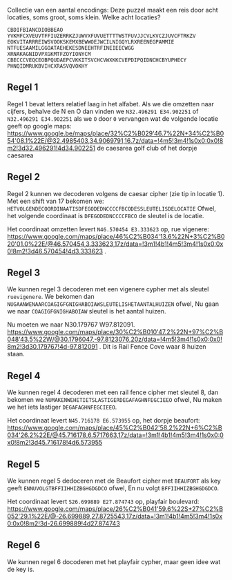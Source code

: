 Collectie van een aantal encodings:
Deze puzzel maakt een reis door acht locaties, soms groot, soms klein. Welke acht locaties?
```
CBDIFBIANCDIOBBEAO
YVKMFCXVEUVTFFIUZERRKZJUWVXFUVUETTTTWSTFUVJJCVLKVCZJUVCFTRKZV
EOKVITARRREIWSVOOKSKEMXBEWWOEJWCILNIGQYLRXREENEGPAMMIE
NTFUESAAMILGGOATAEHEKESDNEEHTRFINEIEECWGG
XRNAKAGNIDVPXGKMTFZOYIONYCM
CBECCCVEQCEOBPQUDAEPCVKKITSVCHCVWXKKCVEPDIPQIDNCHCBYUPHECY
PHNQIDMRUKBVIHCXRASVQVOKHY
```

## Regel 1
Regel 1 bevat letters relatief laag in het alfabet. Als we die omzetten naar cijfers, behalve de N en O dan vinden we `N32.496291 E34.902251` of `N32.496291 E34.902251` als we `O` door `0` vervangen wat de volgende locatie geeft op google maps: https://www.google.be/maps/place/32%C2%B029'46.7%22N+34%C2%B054'08.1%22E/@32.4985403,34.9069791,16.7z/data=!4m5!3m4!1s0x0:0x0!8m2!3d32.496291!4d34.902251 de caesarea golf club of het dorpje caesarea

## Regel 2
Regel 2 kunnen we decoderen volgens de caesar cipher (zie tip in locatie 1). Met een shift van 17 bekomen we:
`HETVOLGENDECOORDINAATISDFEGODEDNCCCCFBCODESSLEUTELISDELOCATIE` Ofwel, het volgende coordinaat is `DFEGODEDNCCCCFBCO` de sleutel is de locatie.

Het coordinaat omzetten levert `N46.570454 E3.333623` op, rue vigenere: https://www.google.com/maps/place/46%C2%B034'13.6%22N+3%C2%B020'01.0%22E/@46.570454,3.333623,17z/data=!3m1!4b1!4m5!3m4!1s0x0:0x0!8m2!3d46.570454!4d3.333623 .

## Regel 3
We kunnen regel 3 decoderen met een vigenere cypher met als sleutel `ruevigenere`. We bekomen dan `NUGAANWENAARCOAGIGFGNIGHABOIAWSLEUTELISHETAANTALHUIZEN` ofwel, Nu gaan we naar `COAGIGFGNIGHABOIAW` sleutel is het aantal huizen.

Nu moeten we naar N30.179767 W97.812091. https://www.google.com/maps/place/30%C2%B010'47.2%22N+97%C2%B048'43.5%22W/@30.1796047,-97.8123076,20z/data=!4m5!3m4!1s0x0:0x0!8m2!3d30.179767!4d-97.812091 . Dit is Rail Fence Cove waar 8 huizen staan.

## Regel 4
We kunnen regel 4 decoderen met een rail fence cipher met sleutel 8, dan bekomen we `NUMAKENWEHETIETSLASTIGERDEGAFAGHNFEGCIEEO` ofwel, Nu maken we het iets lastiger `DEGAFAGHNFEGCIEEO`.

Het coordinaat levert `N45.716178 E6.573955` op, het dorpje beaufort: https://www.google.com/maps/place/45%C2%B042'58.2%22N+6%C2%B034'26.2%22E/@45.716178,6.5717663,17z/data=!3m1!4b1!4m5!3m4!1s0x0:0x0!8m2!3d45.716178!4d6.573955

## Regel 5
We kunnen regel 5 dedoceren met de Beaufort cipher met `BEAUFORT` als key geeft `ENNUVOLGTBFFIIHHIZBGHGDGDCO` ofwel, En nu volgt `BFFIIHHIZBGHGDGDCO`.

Het coordinaat levert `S26.699889 E27.874743` op, playfair boulevard: https://www.google.com/maps/place/26%C2%B041'59.6%22S+27%C2%B052'29.1%22E/@-26.699889,27.8725543,17z/data=!3m1!4b1!4m5!3m4!1s0x0:0x0!8m2!3d-26.699889!4d27.874743

## Regel 6
We kunnen regel 6 docoderen met het playfair cypher, maar geen idee wat de key is.

